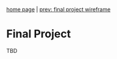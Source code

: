 [home page](https://alex7li.github.io/DataStories/) |
[prev: final project wireframe](https://alex7li.github.io/DataStories/final-project-wireframe) 
# Final Project

TBD